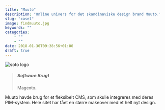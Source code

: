 ```yaml
---
title: "Muuto"
description: "Online univers for det skandinaviske design brand Muuto."
slug: "case1"
image: findmuuto.jpg
keywords: ""
categories: 
    - ""
    - ""
date: 2018-01-30T09:38:56+01:00
draft: true
---
```


![soto logo](/img/blogs/muuto.jpg)


> ##### Software Brugt
> Magento.

Muuto havde brug for et fleksibelt CMS, som skulle integreres med deres PIM-system. Hele sitet har fået en større makeover med et helt nyt design.